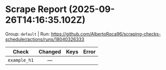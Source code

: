 # Scrape Report (2025-09-26T14:16:35.102Z)

Group: `default`  |  Run: https://github.com/AlbertoRoca96/scraping-checks-scheduler/actions/runs/18040326333

| Check | Changed | Keys | Error |
|---|:---:|:--|:--|
| `example_h1` | — |  |  |
